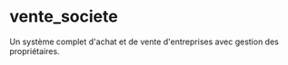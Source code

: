 # vente_societe
Un système complet d'achat et de vente d'entreprises avec gestion des propriétaires.
